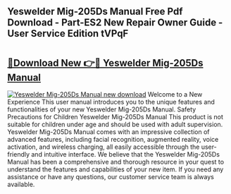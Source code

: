 ## Yeswelder Mig-205Ds Manual Free Pdf Download - Part-ES2 New Repair Owner Guide - User Service Edition tVPqF

# <h2><a href="http://cf14648.oget.top/?id=Yeswelder+Mig-205Ds+Manual">🔗Download New 👉🔴 Yeswelder Mig-205Ds Manual</a></h2>

[![Yeswelder Mig-205Ds Manual new download](https://i.imgur.com/5g1atiW.png)](http://cf14648.oget.top/?id=Yeswelder+Mig-205Ds+Manual)
Welcome to a New Experience This user manual introduces you to the unique features and functionalities of your new Yeswelder Mig-205Ds Manual. Safety Precautions for Children Yeswelder Mig-205Ds Manual This product is not suitable for children under age and should be used with adult supervision. Yeswelder Mig-205Ds Manual comes with an impressive collection of advanced features, including facial recognition, augmented reality, voice activation, and wireless charging, all easily accessible through the user-friendly and intuitive interface. We believe that the Yeswelder Mig-205Ds Manual has been a comprehensive and thorough resource in your quest to understand the features and capabilities of your new item. If you need any assistance or have any questions, our customer service team is always available.
